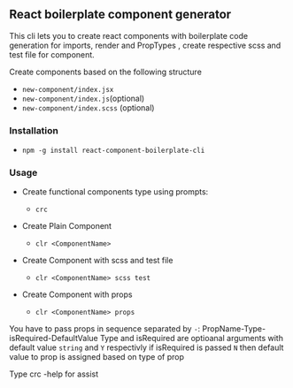 ## React boilerplate component generator


This cli lets you to create react components with boilerplate code generation for imports, render and PropTypes , create respective scss and test file for component.

Create components based on the following structure 
- `new-component/index.jsx`
- `new-component/index.js`(optional)
- `new-component/index.scss` (optional)


  
### Installation
- `npm -g install react-component-boilerplate-cli`

### Usage
- Create functional components type using prompts: 
    - `crc` 
- Create Plain Component
   - `clr <ComponentName>`

- Create Component with scss and test file
   - `clr <ComponentName> scss test` 

- Create Component with props
   - `clr <ComponentName> props` 
  
You have to pass props in sequence separated by `-`: PropName-Type-isRequired-DefaultValue 
Type and isRequired  are optioanal arguments with default value `string` and  `Y` respectivly
if isRequired is passed `N` then default value to prop is assigned based on type of prop 

  Type crc -help for assist
